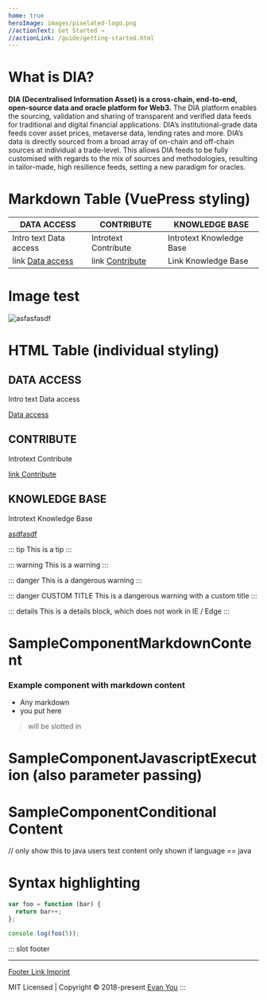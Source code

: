 ```yaml
---
home: true
heroImage: images/pixelated-logo.png
//actionText: Get Started →
//actionLink: /guide/getting-started.html
---
```


# What is DIA? 
__DIA (Decentralised Information Asset) is a cross-chain, end-to-end, open-source data and oracle platform for Web3.__
The DIA platform enables the sourcing, validation and sharing of transparent and verified data feeds for traditional and digital financial applications. DIA’s institutional-grade data feeds cover asset prices, metaverse data, lending rates and more.
DIA’s data is directly sourced from a broad array of on-chain and off-chain sources at individual a trade-level. This allows DIA feeds to be fully customised with regards to the mix of sources and methodologies, resulting in tailor-made, high resilience feeds, setting a new paradigm for oracles.

# Markdown Table (VuePress styling)

| DATA ACCESS | CONTRIBUTE | KNOWLEDGE BASE |
| ----------- | ---------- | -------------- |
| Intro text Data access   | Introtext Contribute | Introtext Knowledge Base |
| link [Data access](doc_dir_data-access/ "title text link hello world data access!") | link [Contribute](doc_dir_contribute/ "title text link hello world data access!") | Link Knowledge Base |


# Image test
![asfasfasdf](images/somelogo.png)



# HTML Table (individual styling)
<div class="features">
  <div class="feature">
    <h2>DATA ACCESS</h2>
    <p>Intro text Data access</p>
    <a href="doc_dir_data-access/">Data access</a>
  </div>
  <div class="feature">
    <h2>CONTRIBUTE</h2>
    <p>Introtext Contribute</p>
    <a href="doc_dir_contribute/">link Contribute</a>
  </div>
  <div class="feature">
    <h2>KNOWLEDGE BASE</h2>
    <p>Introtext Knowledge Base</p>
    <a href="asdfasdfa">asdfasdf</a>
  </div>
</div>

::: tip
This is a tip
:::

::: warning
This is a warning
:::

::: danger
This is a dangerous warning
:::

::: danger CUSTOM TITLE
This is a dangerous warning with a custom title
:::

::: details
This is a details block, which does not work in IE / Edge
:::


# SampleComponentMarkdownContent
<SampleComponentMarkdownContent>

### Example component with markdown content 
- Any markdown
- you put here
> will be slotted in 

</SampleComponentMarkdownContent>

# SampleComponentJavascriptExecution (also parameter passing)
<SampleComponentJavascriptExecution display-text="display text" headlineText="hello world" />


# SampleComponentConditional Content
<SampleComponentCondition language='java'>
 // only show this to java users
  test content only shown if language == java
</SampleComponentCondition>


# Syntax highlighting

``` js
var foo = function (bar) {
  return bar++;
};

console.log(foo(5));
```

::: slot footer




-------
[Footer Link Imprint](doc_dir_data-access/ "la li lu")


MIT Licensed | Copyright © 2018-present [Evan You](https://github.com/yyx990803)
:::
